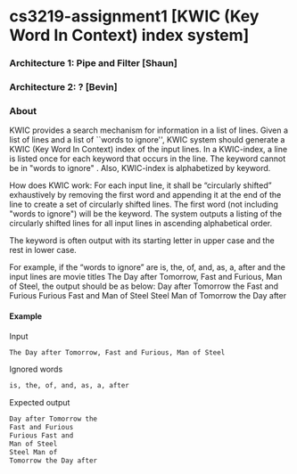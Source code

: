 # cs3219-assignment1 [KWIC (Key Word In Context) index system]
### Architecture 1: Pipe and Filter [Shaun]
### Architecture 2: ? [Bevin]
### About
KWIC provides a search mechanism for information in a list of lines. Given a list of lines and a list of ``words to ignore'', KWIC system should generate a KWIC (Key Word In Context) index of the input lines. In a KWIC-index, a line is listed once for each keyword that occurs in the line. 
The keyword cannot be in "words to ignore" . Also, KWIC-index is alphabetized by keyword.

How does KWIC work: For each input line, it shall be “circularly shifted” exhaustively by removing the first word and appending it at the end of the line to create a set of circularly shifted lines. 
The first word (not including "words to ignore") will be the keyword. The system outputs a listing of the circularly shifted lines for all input lines in ascending alphabetical order.

The keyword is often output with its starting letter in upper case and the rest in lower case.

For example, if the “words to ignore” are is, the, of, and, as, a, after and the input lines are movie titles The Day after Tomorrow, Fast and Furious, Man of Steel, the output should be as below:
Day after Tomorrow the
Fast and Furious
Furious Fast and
Man of Steel
Steel Man of
Tomorrow the Day after

#### Example

Input   

```sh
The Day after Tomorrow, Fast and Furious, Man of Steel
```
Ignored words  

```sh
is, the, of, and, as, a, after
```
Expected output  

```sh
Day after Tomorrow the
Fast and Furious
Furious Fast and
Man of Steel
Steel Man of
Tomorrow the Day after

```
